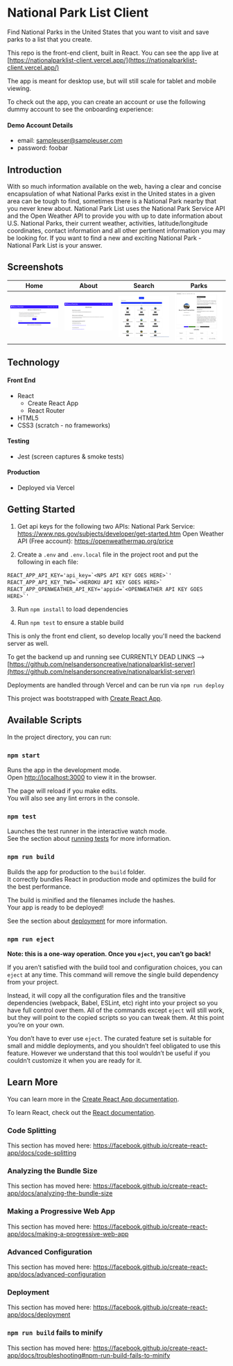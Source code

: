 # National Park List Client
Find National Parks in the United States that you want to visit and save parks to a list that you create.

This repo is the front-end client, built in React.  You can see the app live at [https://nationalparklist-client.vercel.app/](https://nationalparklist-client.vercel.app/)

The app is meant for desktop use, but will still scale for tablet and mobile viewing.

To check out the app, you can create an account or use the following dummy account to see the onboarding experience:

#### Demo Account Details

* email: sampleuser@sampleuser.com
* password: foobar

## Introduction

With so much information available on the web, having a clear and concise encapsulation of what National Parks exist in the United states in a given area can be tough to find, sometimes there is a National Park nearby that you never knew about. National Park List uses the National Park Service API and the Open Weather API to provide you with up to date information about U.S. National Parks, their current weather, activities, latitude/longitude coordinates, contact information and all other pertinent information you may be looking for. If you want to find a new and exciting National Park - National Park List is your answer.

## Screenshots

| Home       | About       | Search     | Parks       |
|------------|-------------|------------|-------------|
| <img src="/public/home.png" width="250"> | <img src="/public/about.png" width="250"> | <img src="/public/search.png" width="250"> | <img src="/public/parks.png" width="250"> |

## Technology

#### Front End

* React
  * Create React App
  * React Router
* HTML5
* CSS3 (scratch - no frameworks)

#### Testing

* Jest (screen captures & smoke tests)

#### Production

* Deployed via Vercel

## Getting Started

1. Get api keys for the following two APIs:
National Park Service: https://www.nps.gov/subjects/developer/get-started.htm
Open Weather API (Free account): https://openweathermap.org/price

2. Create a `.env` and `.env.local` file in the project root and put the following in each file:

````
REACT_APP_API_KEY='api_key=`<NPS API KEY GOES HERE>`'
REACT_APP_API_KEY_TWO=`<HEROKU API KEY GOES HERE>`
REACT_APP_OPENWEATHER_API_KEY='appid=`<OPENWEATHER API KEY GOES HERE>`'

````

3. Run `npm install` to load dependencies

4. Run `npm test` to ensure a stable build

This is only the front end client, so develop locally you'll need the backend server as well.

To get the backend up and running see CURRENTLY DEAD LINKS --> [https://github.com/nelsandersoncreative/nationalparklist-server](https://github.com/nelsandersoncreative/nationalparklist-server)

Deployments are handled through Vercel and can be run via `npm run deploy`








This project was bootstrapped with [Create React App](https://github.com/facebook/create-react-app).

## Available Scripts

In the project directory, you can run:

### `npm start`

Runs the app in the development mode.<br />
Open [http://localhost:3000](http://localhost:3000) to view it in the browser.

The page will reload if you make edits.<br />
You will also see any lint errors in the console.

### `npm test`

Launches the test runner in the interactive watch mode.<br />
See the section about [running tests](https://facebook.github.io/create-react-app/docs/running-tests) for more information.

### `npm run build`

Builds the app for production to the `build` folder.<br />
It correctly bundles React in production mode and optimizes the build for the best performance.

The build is minified and the filenames include the hashes.<br />
Your app is ready to be deployed!

See the section about [deployment](https://facebook.github.io/create-react-app/docs/deployment) for more information.

### `npm run eject`

**Note: this is a one-way operation. Once you `eject`, you can’t go back!**

If you aren’t satisfied with the build tool and configuration choices, you can `eject` at any time. This command will remove the single build dependency from your project.

Instead, it will copy all the configuration files and the transitive dependencies (webpack, Babel, ESLint, etc) right into your project so you have full control over them. All of the commands except `eject` will still work, but they will point to the copied scripts so you can tweak them. At this point you’re on your own.

You don’t have to ever use `eject`. The curated feature set is suitable for small and middle deployments, and you shouldn’t feel obligated to use this feature. However we understand that this tool wouldn’t be useful if you couldn’t customize it when you are ready for it.

## Learn More

You can learn more in the [Create React App documentation](https://facebook.github.io/create-react-app/docs/getting-started).

To learn React, check out the [React documentation](https://reactjs.org/).

### Code Splitting

This section has moved here: https://facebook.github.io/create-react-app/docs/code-splitting

### Analyzing the Bundle Size

This section has moved here: https://facebook.github.io/create-react-app/docs/analyzing-the-bundle-size

### Making a Progressive Web App

This section has moved here: https://facebook.github.io/create-react-app/docs/making-a-progressive-web-app

### Advanced Configuration

This section has moved here: https://facebook.github.io/create-react-app/docs/advanced-configuration

### Deployment

This section has moved here: https://facebook.github.io/create-react-app/docs/deployment

### `npm run build` fails to minify

This section has moved here: https://facebook.github.io/create-react-app/docs/troubleshooting#npm-run-build-fails-to-minify
